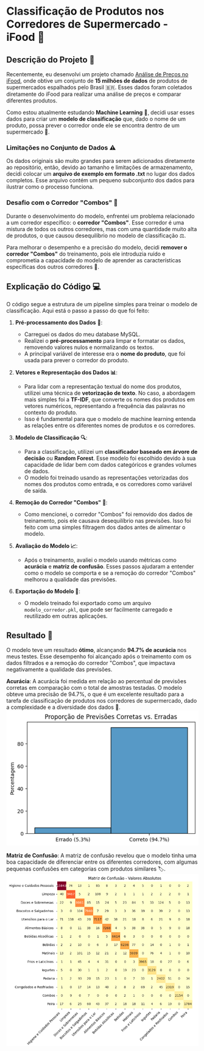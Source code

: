 # Classificação de Produtos nos Corredores de Supermercado - iFood 🛒

## Descrição do Projeto 📝

Recentemente, eu desenvolvi um projeto chamado [Análise de Preços no iFood](https://github.com/theylor999/Analise-de-Precos-no-iFood), onde obtive um conjunto de **15 milhões de dados** de produtos de supermercados espalhados pelo Brasil 🇧🇷. Esses dados foram coletados diretamente do iFood para realizar uma análise de preços e comparar diferentes produtos.

Como estou atualmente estudando **Machine Learning** 🤖, decidi usar esses dados para criar um **modelo de classificação** que, dado o nome de um produto, possa prever o corredor onde ele se encontra dentro de um supermercado 🏪.

### Limitações no Conjunto de Dados ⚠️

Os dados originais são muito grandes para serem adicionados diretamente ao repositório, então, devido ao tamanho e limitações de armazenamento, decidi colocar um **arquivo de exemplo em formato .txt** no lugar dos dados completos. Esse arquivo contém um pequeno subconjunto dos dados para ilustrar como o processo funciona.

### Desafio com o Corredor "Combos" 🚫

Durante o desenvolvimento do modelo, enfrentei um problema relacionado a um corredor específico: o **corredor "Combos"**. Esse corredor é uma mistura de todos os outros corredores, mas com uma quantidade muito alta de produtos, o que causou desequilíbrio no modelo de classificação ⚖️.

Para melhorar o desempenho e a precisão do modelo, decidi **remover o corredor "Combos"** do treinamento, pois ele introduzia ruído e comprometia a capacidade do modelo de aprender as características específicas dos outros corredores 🔧.

## Explicação do Código 💻

O código segue a estrutura de um pipeline simples para treinar o modelo de classificação. Aqui está o passo a passo do que foi feito:

1. **Pré-processamento dos Dados** 🧹:
   - Carreguei os dados do meu database MySQL.
   - Realizei o **pré-processamento** para limpar e formatar os dados, removendo valores nulos e normalizando os textos.
   - A principal variável de interesse era o **nome do produto**, que foi usada para prever o corredor do produto.

2. **Vetores e Representação dos Dados 📊**:
   - Para lidar com a representação textual do nome dos produtos, utilizei uma técnica de **vetorização de texto**. No caso, a abordagem mais simples foi a **TF-IDF**, que converte os nomes dos produtos em vetores numéricos, representando a frequência das palavras no contexto do produto.
   - Isso é fundamental para que o modelo de machine learning entenda as relações entre os diferentes nomes de produtos e os corredores.

3. **Modelo de Classificação 🔍**:
   - Para a classificação, utilizei um **classificador baseado em árvore de decisão** ou **Random Forest**. Esse modelo foi escolhido devido à sua capacidade de lidar bem com dados categóricos e grandes volumes de dados.
   - O modelo foi treinado usando as representações vetorizadas dos nomes dos produtos como entrada, e os corredores como variável de saída.

4. **Remoção do Corredor "Combos" 🚫**:
   - Como mencionei, o corredor "Combos" foi removido dos dados de treinamento, pois ele causava desequilíbrio nas previsões. Isso foi feito com uma simples filtragem dos dados antes de alimentar o modelo.

5. **Avaliação do Modelo 📈**:
   - Após o treinamento, avaliei o modelo usando métricas como **acurácia** e **matriz de confusão**. Esses passos ajudaram a entender como o modelo se comporta e se a remoção do corredor "Combos" melhorou a qualidade das previsões.

6. **Exportação do Modelo 💾**:
   - O modelo treinado foi exportado como um arquivo `modelo_corredor.pkl`, que pode ser facilmente carregado e reutilizado em outras aplicações.

## Resultado 🎯

O modelo teve um resultado **ótimo**, alcançando **94.7% de acurácia** nos meus testes. Esse desempenho foi alcançado após o treinamento com os dados filtrados e a remoção do corredor "Combos", que impactava negativamente a qualidade das previsões.

**Acurácia**: A acurácia foi medida em relação ao percentual de previsões corretas em comparação com o total de amostras testadas. O modelo obteve uma precisão de 94.7%, o que é um excelente resultado para a tarefa de classificação de produtos nos corredores de supermercado, dado a complexidade e a diversidade dos dados 🎉.
![Gráfico de Acurácia](images/grafico_acuracia.png)

**Matriz de Confusão**: A matriz de confusão revelou que o modelo tinha uma boa capacidade de diferenciar entre os diferentes corredores, com algumas pequenas confusões em categorias com produtos similares 🏷️.
![Gráfico da Matriz de Confusão](images/grafico_matriz.png)

